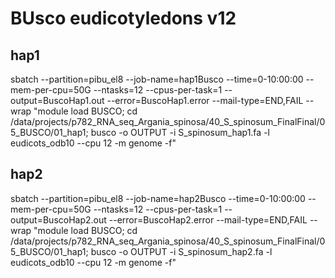 # BUsco eudicotyledons v12

## hap1
sbatch --partition=pibu_el8 --job-name=hap1Busco --time=0-10:00:00 --mem-per-cpu=50G --ntasks=12 --cpus-per-task=1 --output=BuscoHap1.out --error=BuscoHap1.error --mail-type=END,FAIL --wrap "module load BUSCO; cd /data/projects/p782_RNA_seq_Argania_spinosa/40_S_spinosum_FinalFinal/05_BUSCO/01_hap1; busco -o OUTPUT -i S_spinosum_hap1.fa -l eudicots_odb10 --cpu 12 -m genome -f"


## hap2
sbatch --partition=pibu_el8 --job-name=hap2Busco --time=0-10:00:00 --mem-per-cpu=50G --ntasks=12 --cpus-per-task=1 --output=BuscoHap2.out --error=BuscoHap2.error --mail-type=END,FAIL --wrap "module load BUSCO; cd /data/projects/p782_RNA_seq_Argania_spinosa/40_S_spinosum_FinalFinal/05_BUSCO/01_hap1; busco -o OUTPUT -i S_spinosum_hap2.fa -l eudicots_odb10 --cpu 12 -m genome -f"
